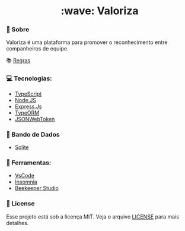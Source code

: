 <h1 align="center"> :wave: Valoriza </h1>

### :memo: Sobre

Valoriza é uma plataforma para promover o reconhecimento entre companheiros de equipe.

:books: [Regras](REGRAS.md)

### :computer: Tecnologias:

- [TypeScript](https://www.typescriptlang.org/)
- [Node.JS](https://nodejs.org)
- [Express.Js](http://expressjs.com/)
- [TypeORM](https://typeorm.io/#/)
- [JSONWebToken](https://github.com/auth0/node-jsonwebtoken#readme)

### :game_die: Bando de Dados

- [Sqlite](https://www.sqlite.org/index.html)

### :hammer: Ferramentas:

- [VsCode](https://code.visualstudio.com/)
- [Insomnia](https://insomnia.rest/download)
- [Beekeeper Studio](https://docs.beekeeperstudio.io/)

### :page_facing_up: License

Esse projeto está sob a licença MIT. Veja o arquivo [LICENSE](LICENSE) para mais detalhes.
